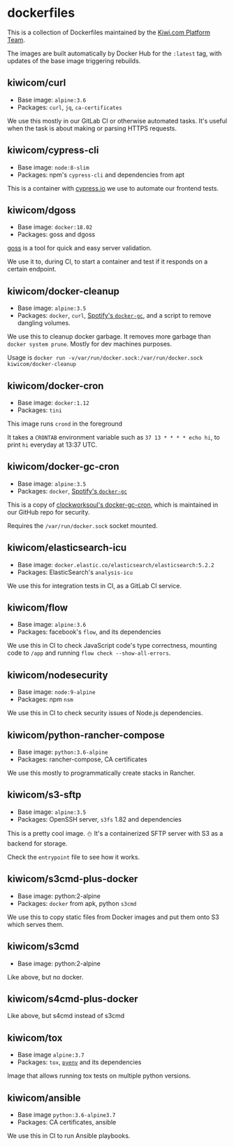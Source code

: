 # dockerfiles

This is a collection of Dockerfiles maintained by the [Kiwi.com Platform Team](https://www.kiwi.com/jobs/devs-tech/platform-engineer/).

The images are built automatically by Docker Hub for the `:latest` tag,
with updates of the base image triggering rebuilds.

## kiwicom/curl

- Base image: `alpine:3.6`
- Packages: `curl`, `jq`, `ca-certificates`

We use this mostly in our GitLab CI or otherwise automated tasks. It's useful when the task is about making or parsing HTTPS requests.

## kiwicom/cypress-cli

- Base image: `node:8-slim`
- Packages: npm's `cypress-cli` and dependencies from apt

This is a container with [cypress.io](https://cypress.io) we use to automate our frontend tests.

## kiwicom/dgoss

- Base image: `docker:18.02`
- Packages: goss and dgoss

[goss](https://github.com/aelsabbahy/goss) is a tool for quick and easy server validation.

We use it to, during CI, to start a container and test if it responds on a certain endpoint.

## kiwicom/docker-cleanup

- Base image: `alpine:3.5`
- Packages: `docker`, `curl`, [Spotify's `docker-gc`](https://github.com/spotify/docker-gc), and a script to remove dangling volumes.

We use this to cleanup docker garbage. It removes more garbage than `docker system prune`. Mostly for dev machines purposes.

Usage is `docker run -v/var/run/docker.sock:/var/run/docker.sock kiwicom/docker-cleanup`

## kiwicom/docker-cron

- Base image: `docker:1.12`
- Packages: `tini`

This image runs `crond` in the foreground

It takes a `CRONTAB` environment variable such as `37 13 * * * * echo hi`, to print `hi` everyday at 13:37 UTC.

## kiwicom/docker-gc-cron

- Base image: `alpine:3.5`
- Packages: `docker`, [Spotify's `docker-gc`](https://github.com/spotify/docker-gc)

This is a copy of [clockworksoul's docker-gc-cron](https://github.com/clockworksoul/docker-gc-cron), which is maintained in our GitHub repo for security.

Requires the `/var/run/docker.sock` socket mounted.

## kiwicom/elasticsearch-icu

- Base image: `docker.elastic.co/elasticsearch/elasticsearch:5.2.2`
- Packages: ElasticSearch's `analysis-icu`

We use this for integration tests in CI, as a GitLab CI service.

## kiwicom/flow

- Base image: `alpine:3.6`
- Packages: facebook's `flow`, and its dependencies

We use this in CI to check JavaScript code's type correctness, mounting code to `/app` and running `flow check --show-all-errors`.

## kiwicom/nodesecurity

- Base image: `node:9-alpine`
- Packages: npm `nsm`

We use this in CI to check security issues of Node.js dependencies.

## kiwicom/python-rancher-compose

- Base image: `python:3.6-alpine`
- Packages: rancher-compose, CA certificates

We use this mostly to programmatically create stacks in Rancher.

## kiwicom/s3-sftp

- Base image: `alpine:3.5`
- Packages: OpenSSH server, `s3fs` 1.82 and dependencies

This is a pretty cool image. :snowman: It's a containerized SFTP server with S3 as a backend for storage.

Check the `entrypoint` file to see how it works.

## kiwicom/s3cmd-plus-docker

- Base image: python:2-alpine
- Packages: `docker` from apk, python `s3cmd`

We use this to copy static files from Docker images and put them onto S3 which serves them.

## kiwicom/s3cmd

- Base image: python:2-alpine

Like above, but no docker.

## kiwicom/s4cmd-plus-docker

Like above, but s4cmd instead of s3cmd

## kiwicom/tox

- Base image `alpine:3.7`
- Packages: `tox`, [`pyenv`](https://github.com/pyenv/pyenv) and its dependencies

Image that allows running tox tests on multiple python versions.

## kiwicom/ansible

- Base image `python:3.6-alpine3.7`
- Packages: CA certificates, ansible

We use this in CI to run Ansible playbooks.
